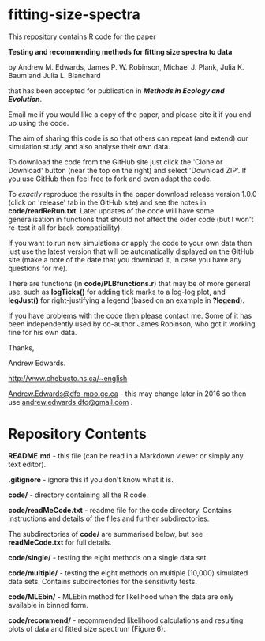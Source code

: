 # fitting-size-spectra

This repository contains R code for the paper 

**Testing and recommending methods for fitting size spectra to data** 

by Andrew M. Edwards, James P. W. Robinson, Michael J. Plank, Julia K. Baum and Julia L. Blanchard

that has been accepted for publication in ***Methods in Ecology and Evolution***. 

Email me if you would like a copy of the paper, and please cite it if you end up using the code.

The aim of sharing this code is so that others can repeat (and extend) our simulation study, and also analyse their own data.

To download the code from the GitHub site just click the 'Clone or Download' button (near the top on the right) and select 'Download ZIP'. If you use GitHub then feel free to fork and even adapt the code.

To *exactly* reproduce the results in the paper
download release version 1.0.0 (click on 'release' tab in the GitHub site) and see the notes in **code/readReRun.txt**. Later updates of the code will have some generalisation in functions that should not affect the older code (but I won't re-test it all for back compatibility). 

If you want to run new simulations or apply the code to your own data then just use the latest version that will be automatically displayed on the GitHub site (make a note of the date that you download it, in case you have any questions for me).

There are functions (in **code/PLBfunctions.r**) that may be of more general use, such as **logTicks()** for adding tick marks to a log-log plot, and **legJust()** for right-justifying a legend (based on an example in **?legend**). 

If you have problems with the code then please contact me. Some of it has been independently used by co-author James Robinson, who got it working fine for his own data.

Thanks,

Andrew Edwards. 

http://www.chebucto.ns.ca/~english 

Andrew.Edwards@dfo-mpo.gc.ca - this may change later in 2016 so then use andrew.edwards.dfo@gmail.com .

# Repository Contents

**README.md** - this file (can be read in a Markdown viewer or simply any text editor).

**.gitignore** - ignore this if you don't know what it is.

**code/** - directory containing all the R code.

**code/readMeCode.txt** - readme file for the code directory. Contains instructions and details of the files and further subdirectories.

The subdirectories of **code/** are summarised below, but see **readMeCode.txt** for full details.

**code/single/** - testing the eight methods on a single data set.

**code/multiple/** - testing the eight methods on multiple (10,000) simulated data sets. Contains subdirectories for the sensitivity tests.

**code/MLEbin/** - MLEbin method for likelihood when the data are only available in binned form.

**code/recommend/** - recommended likelihood calculations and resulting plots of data and fitted size spectrum (Figure 6).
